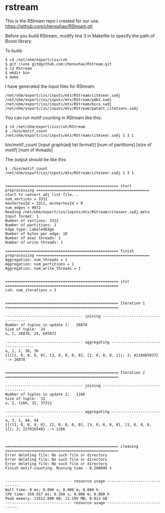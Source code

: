 # rstream
This is the RStream repo I created for our use.
https://github.com/chenxuhao/RStream.git

Before you build RStream, modify line 3 in Makefile to specify the path of Boost library.

To build:

    $ cd /net/ohm/export/iss/cxh
	$ git clone git@github.com:chenxuhao/RStream.git
	$ cd RStream
	$ mkdir bin
	$ make

I have generated the input files for RStream:

    /net/ohm/export/iss/inputs/mtx/RStream/citeseer.sadj
    /net/ohm/export/iss/inputs/mtx/RStream/pdb1.sadj
    /net/ohm/export/iss/inputs/mtx/RStream/mico.sadj
    /net/ohm/export/iss/inputs/mtx/RStream/patent_citations.sadj


You can run motif counting in RStream like this:

    $ cd /net/ohm/export/iss/cxh/RStream
    $ ./bin/motif_count /net/ohm/export/iss/inputs/mtx/RStream/citeseer.sadj 1 3 1

bin/motif_count [input graph(adj list format)] [num of partitions] [size of motif] [num of threads]

The output should be like this:

    $ ./bin/motif_count /net/ohm/export/iss/inputs/mtx/RStream/citeseer.sadj 1 3 1


    =================================================== start preprocessing ===================================================
    start to convert adj list file...
    num_vertices = 3312
    maxVertexId = 3311, minVertexId = 0
    num_edges = 9072
    Reading /net/ohm/export/iss/inputs/mtx/RStream/citeseer.sadj.meta
    Input format: 1
    Number of vertices: 3312
    Number of partitions: 1
    Edge type: LabeledEdge
    Number of bytes per edge: 10
    Number of exec threads: 1
    Number of write threads: 1

    =================================================== finish preprocessing ===================================================
    Aggregation: num_threads = 1
    Aggregation: num_partitions = 1
    Aggregation: num_write_threads = 1


    =================================================== init ===================================================
    cxh: num_iterations = 3


    =================================================== Iteration 1 ===================================================

    ----------------------------------- joining -----------------------------------
    Number of tuples in update 1: 	26878
    Size of tuple: 	24
    u, 1, 26878, 24, 645072

    ----------------------------------- aggregating -----------------------------------
    a, 1, 1, 36, 36
    {{([1, 0, 0, 0, 0], [3, 0, 0, 0, 0], [2, 0, 0, 0, 1]); 3; 4110465937} --> 26878


    =================================================== Iteration 2 ===================================================

    ----------------------------------- joining -----------------------------------
    Number of tuples in update 2: 	1166
    Size of tuple: 	32
    u, 2, 1166, 32, 37312

    ----------------------------------- aggregating -----------------------------------
    a, 3, 1, 44, 44
    {{([1, 0, 0, 0, 0], [2, 0, 0, 0, 0], [3, 0, 0, 0, 0], [3, 0, 0, 0, 1]); 3; 227016548} --> 1166



    =================================================== cleaning ===================================================
    Error deleting file: No such file or directory
    Error deleting file: No such file or directory
    Error deleting file: No such file or directory
    Finish motif-counting. Running time : 0.208099 s


    ------------------------------ resource usage ------------------------------
    Wall time: 0 ms; 0.000 s; 0.000 m; 0.000 h
    CPU time: 359.917 ms; 0.360 s; 0.006 m; 0.000 h
    Peak memory: 13512.000 KB; 13.195 MB; 0.013 GB
    ------------------------------ resource usage ------------------------------
